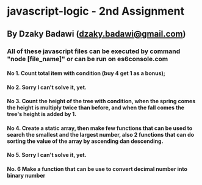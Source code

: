 # javascript-logic - 2nd Assignment

## By Dzaky Badawi (dzaky.badawi@gmail.com)

### All of these javascript files can be executed by command "node [file_name]" or can be run on es6console.com

#### No 1. Count total item with condition (buy 4 get 1 as a bonus);

#### No 2. Sorry I can't solve it, yet.

#### No 3. Count the height of the tree with condition, when the spring comes the height is multiply twice than before, and when the fall comes the tree's height is added by 1.

#### No 4. Create a static array, then make few functions that can be used to search the smallest and the largest number, also 2 functions that can do sorting the value of the array by ascending dan descending.

#### No 5. Sorry I can't solve it, yet.

#### No. 6 Make a function that can be use to convert decimal number into binary number
